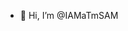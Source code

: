 - 👋 Hi, I’m @IAMaTmSAM<!---
IAMaTmSAM/IAMaTmSAM is a ✨ special ✨ repository because its `README.md` (this file) appears on your GitHub profile.
You can click the Preview link to take a look at your changes.
--->

